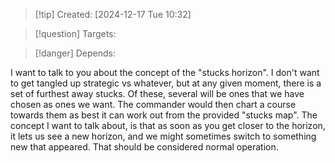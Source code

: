 
>[!tip] Created: [2024-12-17 Tue 10:32]

>[!question] Targets: 

>[!danger] Depends: 

I want to talk to you about the concept of the "stucks horizon".  I don't want to get tangled up strategic vs whatever, but at any given moment, there is a set of furthest away stucks.  Of these, several will be ones that we have chosen as ones we want.  The commander would then chart a course towards them as best it can work out from the provided "stucks map".  The concept I want to talk about, is that as soon as you get closer to the horizon, it lets us see a new horizon, and we might sometimes switch to something new that appeared.  That should be considered normal operation.